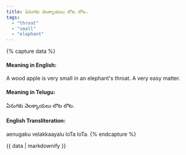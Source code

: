 ```yaml
---
title: ఏనుగకు వెలక్కాయలు లొట లొట.
tags:
  - "throat"
  - "small"
  - "elephant"
---
```


{% capture data %}
#### Meaning in English:
A wood apple is very small in an elephant's throat.
A very easy matter.

#### Meaning in Telugu:
ఏనుగకు వెలక్కాయలు లొట లొట.

#### English Transliteration:
aenugaku velakkaayalu loTa loTa.
{% endcapture %}

{{ data | markdownify }}

